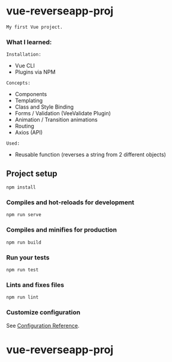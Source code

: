 # vue-reverseapp-proj
```
My first Vue project.
```
### What I learned: 
```
Installation:
```
* Vue CLI
* Plugins via NPM
```
Concepts:
```
* Components
* Templating
* Class and Style Binding
* Forms / Validation (VeeValidate Plugin)
* Animation / Transition animations
* Routing
* Axios (API)
```
Used:
```
* Reusable function (reverses a string from 2 different objects)


## Project setup
```
npm install
```

### Compiles and hot-reloads for development
```
npm run serve
```

### Compiles and minifies for production
```
npm run build
```

### Run your tests
```
npm run test
```

### Lints and fixes files
```
npm run lint
```

### Customize configuration
See [Configuration Reference](https://cli.vuejs.org/config/).
# vue-reverseapp-proj
